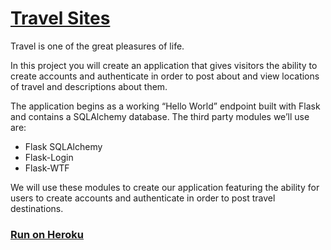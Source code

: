 # [Travel Sites](https://www.codecademy.com/courses/learn-flask/projects/flask-accounts-authentication)

Travel is one of the great pleasures of life.

In this project you will create an application that gives visitors the ability to create accounts and authenticate in order to post about and view locations of travel and descriptions about them.

The application begins as a working “Hello World” endpoint built with Flask and contains a SQLAlchemy database. The third party modules we’ll use are:

* Flask SQLAlchemy
* Flask-Login
* Flask-WTF

We will use these modules to create our application featuring the ability for users to create accounts and authenticate in order to post travel destinations.

### [Run on Heroku](https://travel-sites.herokuapp.com)
